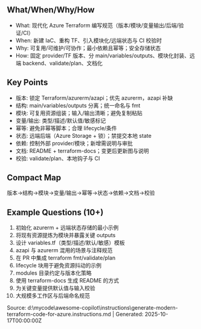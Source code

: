 ## What/When/Why/How
- What: 现代化 Azure Terraform 编写规范（版本/模块/变量输出/后端/验证/CI）
- When: 新建 IaC、重构 TF、引入模块化/远端状态与 CI 校验时
- Why: 可复用/可维护/可协作；最小依赖且幂等；安全存储状态
- How: 固定 provider/TF 版本、分 main/variables/outputs、模块化封装、远端 backend、validate/plan、文档化

## Key Points
- 版本: 锁定 Terraform/azurerm/azapi；优先 azurerm，azapi 补缺
- 结构: main/variables/outputs 分离；统一命名与 fmt
- 模块: 可复用资源组装；输入/输出清晰；避免复制粘贴
- 变量/输出: 类型/描述/默认值/敏感标记
- 幂等: 避免非幂等脚本；合理 lifecycle/条件
- 状态: 远端后端（Azure Storage + 锁）；禁提交本地 state
- 依赖: 控制外部 provider/模块；新增需说明与审批
- 文档: README + terraform-docs；变更后更新图与说明
- 校验: validate/plan、本地钩子与 CI

## Compact Map
版本→结构→模块→变量/输出→幂等→状态→依赖→文档→校验

## Example Questions (10+)
1) 初始化 azurerm + 远端状态存储的最小示例
2) 将现有资源提炼为模块并暴露关键 outputs
3) 设计 variables.tf（类型/描述/默认/敏感）模板
4) azapi 与 azurerm 混用的场景与注释规范
5) 在 PR 中集成 terraform fmt/validate/plan
6) lifecycle 块用于避免资源抖动的示例
7) modules 目录约定与版本化策略
8) 使用 terraform-docs 生成 README 的方式
9) 为关键变量提供默认值与输入校验
10) 大规模多工作区与后端命名规范

Source: d:\mycode\awesome-copilot\instructions\generate-modern-terraform-code-for-azure.instructions.md | Generated: 2025-10-17T00:00:00Z
